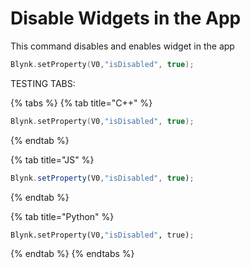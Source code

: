 # Disable Widgets in the App

This command disables and enables widget in the app

```cpp
Blynk.setProperty(V0,"isDisabled", true);
```

TESTING TABS:

{% tabs %}
{% tab title="C++" %}
```cpp
Blynk.setProperty(V0,"isDisabled", true);
```
{% endtab %}

{% tab title="JS" %}
```javascript
Blynk.setProperty(V0,"isDisabled", true);
```
{% endtab %}

{% tab title="Python" %}
```python
Blynk.setProperty(V0,"isDisabled", true);
```
{% endtab %}
{% endtabs %}

